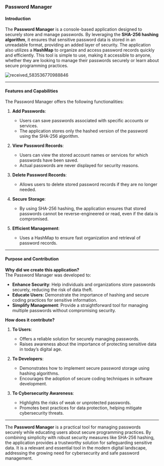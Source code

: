 ### Password Manager   

#### **Introduction**  
The **Password Manager** is a console-based application designed to securely store and manage passwords. By leveraging the **SHA-256 hashing algorithm**, it ensures that sensitive password data is stored in an unreadable format, providing an added layer of security. The application also utilizes a **HashMap** to organize and access password records quickly and efficiently. This tool is simple to use, making it accessible to anyone, whether they are looking to manage their passwords securely or learn about secure programming practices.  

![received_583536770988846](https://github.com/user-attachments/assets/1068b417-16c1-4332-a079-b64c188de537)

---

#### **Features and Capabilities**  
The Password Manager offers the following functionalities:  

1. **Add Passwords**:  
   - Users can save passwords associated with specific accounts or services.  
   - The application stores only the hashed version of the password using the SHA-256 algorithm.  

2. **View Password Records**:  
   - Users can view the stored account names or services for which passwords have been saved.  
   - Actual passwords are never displayed for security reasons.  

3. **Delete Password Records**:  
   - Allows users to delete stored password records if they are no longer needed.  

4. **Secure Storage**:  
   - By using SHA-256 hashing, the application ensures that stored passwords cannot be reverse-engineered or read, even if the data is compromised.  

5. **Efficient Management**:  
   - Uses a HashMap to ensure fast organization and retrieval of password records.  

---

#### **Purpose and Contribution**  
**Why did we create this application?**  
The Password Manager was developed to:  
- **Enhance Security**: Help individuals and organizations store passwords securely, reducing the risk of data theft.  
- **Educate Users**: Demonstrate the importance of hashing and secure coding practices for sensitive information.  
- **Simplify Management**: Provide a straightforward tool for managing multiple passwords without compromising security.  

**How does it contribute?**  
1. **To Users**:  
   - Offers a reliable solution for securely managing passwords.  
   - Raises awareness about the importance of protecting sensitive data in today’s digital age.  

2. **To Developers**:  
   - Demonstrates how to implement secure password storage using hashing algorithms.  
   - Encourages the adoption of secure coding techniques in software development.  

3. **To Cybersecurity Awareness**:  
   - Highlights the risks of weak or unprotected passwords.  
   - Promotes best practices for data protection, helping mitigate cybersecurity threats.  

---
 
The **Password Manager** is a practical tool for managing passwords securely while educating users about secure programming practices. By combining simplicity with robust security measures like SHA-256 hashing, the application provides a trustworthy solution for safeguarding sensitive data. It is a relevant and essential tool in the modern digital landscape, addressing the growing need for cybersecurity and safe password management.
